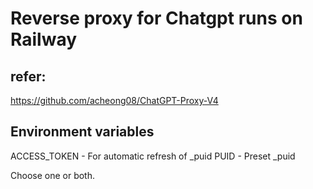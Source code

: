 # Reverse proxy for Chatgpt runs on Railway 
## refer:
https://github.com/acheong08/ChatGPT-Proxy-V4

## Environment variables
ACCESS_TOKEN - For automatic refresh of _puid
PUID - Preset _puid

Choose one or both.
